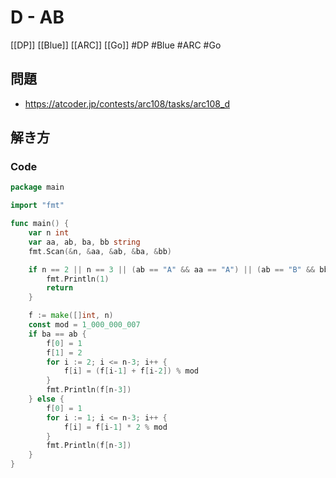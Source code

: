 # D - AB
[[DP]] [[Blue]] [[ARC]] [[Go]]
#DP #Blue #ARC #Go 

## 問題
- https://atcoder.jp/contests/arc108/tasks/arc108_d

## 解き方
### Code
```go
package main

import "fmt"

func main() {
	var n int
	var aa, ab, ba, bb string
	fmt.Scan(&n, &aa, &ab, &ba, &bb)

	if n == 2 || n == 3 || (ab == "A" && aa == "A") || (ab == "B" && bb == "B") {
		fmt.Println(1)
		return
	}

	f := make([]int, n)
	const mod = 1_000_000_007
	if ba == ab {
		f[0] = 1
		f[1] = 2
		for i := 2; i <= n-3; i++ {
			f[i] = (f[i-1] + f[i-2]) % mod
		}
		fmt.Println(f[n-3])
	} else {
		f[0] = 1
		for i := 1; i <= n-3; i++ {
			f[i] = f[i-1] * 2 % mod
		}
		fmt.Println(f[n-3])
	}
}
```